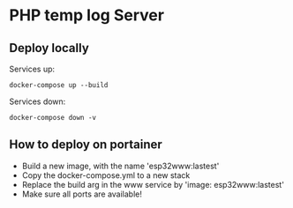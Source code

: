 # PHP temp log Server

## Deploy locally

Services up:

	docker-compose up --build

Services down:

	docker-compose down -v

## How to deploy on portainer

 * Build a new image, with the name 'esp32www:lastest'
 * Copy the docker-compose.yml to a new stack
 * Replace the build arg in the www service by 'image: esp32www:lastest'
 * Make sure all ports are available!